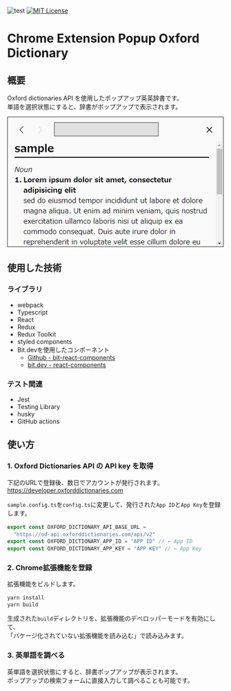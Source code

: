 ![test](https://github.com/hide1982/chrome-extension-oxford-dictionary/workflows/CI/badge.svg)
[![MIT License](http://img.shields.io/badge/license-MIT-blue.svg?style=flat)](LICENSE)
# Chrome Extension Popup Oxford Dictionary

## 概要
Oxford dictionaries API を使用したポップアップ英英辞書です。  
単語を選択状態にすると、辞書がポップアップで表示されます。  

![app-screenshot](/images/app-screenshot.png/)

## 使用した技術
  
### ライブラリ
- webpack
- Typescript
- React
- Redux
- Redux Toolkit
- styled components
- Bit.devを使用したコンポーネント
  - [Github - bit-react-components](https://github.com/hide1982/bit-react-components)
  - [bit.dev - react-components](https://bit.dev/hide1982/react-components)

### テスト関連
- Jest
- Testing Library
- husky
- GitHub actions

## 使い方
### 1. Oxford Dictionaries API の API key を取得
下記のURLで登録後、数日でアカウントが発行されます。  
https://developer.oxforddictionaries.com

`sample.config.ts`を`config.ts`に変更して、発行された`App ID`と`App Key`を登録します。
```typescript
export const OXFORD_DICTIONARY_API_BASE_URL =
  "https://od-api.oxforddictionaries.com/api/v2"
export const OXFORD_DICTIONARY_APP_ID = "APP ID" // ← App ID
export const OXFORD_DICTIONARY_APP_KEY = "APP KEY" // ← App Key
```

### 2. Chrome拡張機能を登録
拡張機能をビルドします。
```
yarn install
yarn build
```
生成された`build`ディレクトリを、拡張機能のデベロッパーモードを有効にして、  
「パケージ化されていない拡張機能を読み込む」で読み込みます。  

### 3. 英単語を調べる
英単語を選択状態にすると、辞書ポップアップが表示されます。  
ポップアップの検索フォームに直接入力して調べることも可能です。
